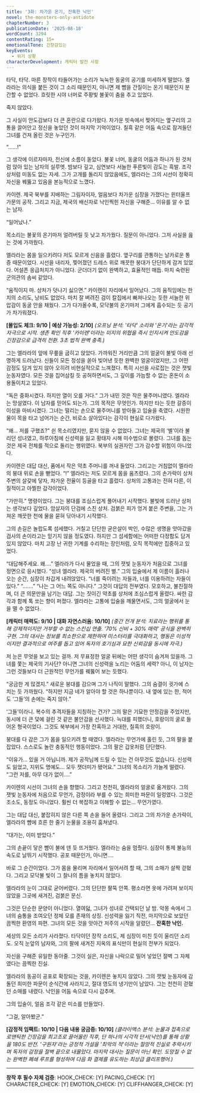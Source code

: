 ```yaml
---
title: '3화: 차가운 온기, 잔혹한 낙인'
novel: the-monsters-only-antidote
chapterNumber: 3
publicationDate: '2025-08-18'
wordCount: 3294
contentRating: 15+
emotionalTone: 긴장감있는
keyEvents:
  - 위기 상황
characterDevelopment: 캐릭터 발전 사항
---
```


타닥, 타닥.
마른 장작이 타들어가는 소리가 눅눅한 동굴의 공기를 미세하게 떨었다. 엘라라는 의식을 붙든 것이 그 소리 때문인지, 아니면 제 뺨을 간질이는 온기 때문인지 분간할 수 없었다. 흐릿한 시야 너머로 주황빛 불꽃이 춤을 추고 있었다.

죽지 않았다.

그 사실이 안도감보다 더 큰 혼란으로 다가왔다. 차가운 빗속에서 찢어지는 옆구리의 고통을 끌어안고 정신을 놓았던 것이 마지막 기억이었다. 칠흑 같은 어둠 속으로 잠겨들던 그녀를 건져 올린 것은 누구인가.

“……!”

그 생각에 이르자마자, 전신에 소름이 돋았다.
불꽃 너머, 동굴의 어둠과 하나가 된 것처럼 앉아 있는 남자의 실루엣.
밤보다 깊고, 심연보다 서늘한 푸른빛이 감도는 흑발. 조각상처럼 미동도 없는 자세. 그가 고개를 돌리지 않았음에도, 엘라라는 그의 시선이 정확히 자신을 꿰뚫고 있음을 본능적으로 느꼈다.

카이렌.
제국 북부를 지배하는 그림자이자, 얼음보다 차가운 심장을 가졌다는 윈터울프 가문의 공작.
그리고 지금, 제국의 배신자로 낙인찍힌 자신을 구해준… 이유를 알 수 없는 남자.

“일어났나.”

목소리는 불꽃의 온기마저 얼려버릴 듯 낮고 차가웠다. 질문이 아니었다. 그저 사실을 읊는 것에 가까웠다.

엘라라는 몸을 일으키려다 저도 모르게 신음을 흘렸다. 옆구리를 관통하는 날카로운 통증 때문이었다. 시선을 내리자, 찢어졌던 드레스 위로 깨끗한 붕대가 단단하게 감겨 있었다. 어설픈 응급처치가 아니었다. 군더더기 없이 완벽하고, 효율적인 매듭. 마치 숙련된 군의관의 솜씨 같았다.

“움직이지 마. 상처가 덧나기 싫으면.”
카이렌이 자리에서 일어났다. 그의 움직임에는 한 치의 소리도, 낭비도 없었다. 마치 잘 벼려진 검이 칼집에서 빠져나오는 듯한 서늘한 위압감이 동굴 안을 채웠다. 그가 다가올수록, 모닥불의 온기마저 그에게 흡수되는 듯 공기가 차가워졌다.

**[몰입도 체크: 9/10 | 예상 가능성: 2/10]**
*(오프닝 분석: '타닥' 소리와 '온기'라는 감각적 자극으로 시작. 생존 확인 직후 '카이렌'이라는 미지의 위협을 즉시 인지시켜 안도감을 긴장감으로 급격히 전환. 3초 법칙 완벽 충족.)*

그는 엘라라의 앞에 무릎을 굽히고 앉았다. 가까워진 거리만큼 그의 얼굴이 불빛 아래 선명하게 드러났다. 신들이 모든 정성을 쏟아 빚어낸 듯한 완벽한 얼굴이었지만, 그 어떤 감정도 담겨 있지 않아 오히려 비현실적으로 느껴졌다. 특히 시선을 사로잡는 것은 잿빛 눈동자였다. 모든 것을 집어삼킬 듯 공허하면서도, 그 깊이를 가늠할 수 없는 혼돈이 소용돌이치고 있었다.

“독은 중화시켰다. 하지만 열이 오를 거다.”
그가 내민 것은 작은 물주머니였다. 엘라라는 망설였다. 이 남자를 믿어도 되는가. 그의 목적은 무엇인가. 하지만 타는 듯한 갈증이 이성을 마비시켰다. 그녀는 떨리는 손으로 물주머니를 받아들고 입술을 축였다. 시원한 물이 목을 타고 넘어가는 순간, 비로소 살아있다는 감각이 현실로 다가왔다.

“왜… 저를 구했죠?”
쉰 목소리였지만, 묻지 않을 수 없었다. 그녀는 제국의 ‘별’이라 불리던 성녀였고, 하루아침에 신성력을 잃고 황태자 시해 미수범으로 몰렸다. 그녀를 돕는 것은 제국 전체를 적으로 돌리는 행위였다. 북부의 실권자인 그가 감수할 위험이 아니었다.

카이렌은 대답 대신, 품에서 작은 약초 주머니를 꺼내 들었다. 그리고는 거침없이 엘라라의 붕대 위로 손을 뻗었다.
“!”
엘라라는 저도 모르게 몸을 움츠렸다. 그의 손가락이 상처 주변의 살갗에 닿자, 차가운 전율이 등골을 타고 흘렀다. 상처의 고통과는 전혀 다른, 이질적이고 아찔한 감각이었다.

“가만히.”
명령이었다. 그는 붕대를 조심스럽게 풀어내기 시작했다. 불빛에 드러난 상처는 생각보다 깊었다. 암살자의 단검에 스친 상처. 검붉은 피가 엉겨 붙은 주변을, 그는 가져온 깨끗한 천에 물을 묻혀 닦아내기 시작했다.

그의 손길은 놀랍도록 섬세했다. 거칠고 단단한 굳은살이 박인, 수많은 생명을 앗아갔을 검사의 손이라고는 믿기지 않을 정도였다. 하지만 그 섬세함에는 어떠한 다정함도 담겨 있지 않았다. 마치 고장 난 귀한 기계를 수리하는 장인처럼, 오직 목적에만 집중하고 있었다.

“대답해주세요. 왜….”
엘라라가 다시 물었을 때, 그의 잿빛 눈동자가 처음으로 그녀를 정면으로 응시했다.
“성녀 엘라라. 제국의 버려진 별.”
그의 입술에서 제 이름이 흘러나오는 순간, 심장이 차갑게 내려앉았다.
“너를 죽이려는 자들과, 너를 이용하려는 자들이 있다.”
“…….”
“나는 그 어느 쪽도 아니다.”
그것이 대답의 전부였다. 모호하고, 불친절하며, 더 큰 의문만을 남기는 대답.
그는 짓이긴 약초를 상처에 조심스럽게 올렸다. 싸한 감각과 함께 톡 쏘는 향이 퍼졌다. 엘라라는 고통에 입술을 깨물면서도, 그의 얼굴에서 눈을 뗄 수 없었다.

**[캐릭터 매력도: 9/10 | 대화 자연스러움: 10/10]**
*(중간 전개 분석: 치료라는 행위를 통해 강제적이지만 거부할 수 없는 스킨십 연출. '70% 신비 + 30% 매력' 공식을 완벽히 구현. 그의 대사는 정보를 최소한으로 제한하여 미스터리를 극대화하고, 행동은 이성적이지만 결과적으로 여주를 돕고 있어 독자의 호기심과 묘한 신뢰감을 동시에 자극.)*

저 눈은 무엇을 보고 있는 걸까. 저 무표정한 얼굴 뒤에는 어떤 생각이 숨겨져 있을까.
그녀를 쫓는 제국의 기사단? 아니면 그녀의 신성력을 노리는 어둠의 세력?
아니, 이 남자는 그런 것들보다 더 근원적인 무언가를 꿰뚫어 보는 듯했다.

“궁금한 게 많겠지.”
새로운 붕대를 감으며 그가 나직이 말했다. 그의 숨결이 귓가에 스치는 듯 가까웠다.
“하지만 지금 네가 알아야 할 것은 하나뿐이다. 내 옆에 있는 한, 적어도 ‘그들’의 손에는 죽지 않아.”

‘그들’이라니. 복수의 추격자들을 지칭하는 건가?
그의 말은 기묘한 안정감을 주었지만, 동시에 더 큰 덫에 걸린 것 같은 불안감을 선사했다. 늑대를 피했더니, 호랑이의 굴로 들어온 형국이었다. 그것도 북부에서 가장 잔혹하고 거대한, 칠흑의 호랑이.

붕대를 다 감은 그가 몸을 일으키려 할 때였다.
엘라라는 무언가에 홀린 듯, 그의 팔을 붙잡았다. 스스로도 놀란 충동적인 행동이었다. 그의 팔은 갑옷처럼 단단했다.

“이유가… 있을 거 아닙니까. 제가 공작님께 드릴 수 있는 건 아무것도 없습니다. 신성력도 잃었고, 지위도 명예도… 모두 잿더미가 됐어요.”
그녀의 목소리가 가늘게 떨렸다.
“그런 저를, 아무 대가 없이….”

카이렌의 시선이 그녀의 손을 향했다. 그리고 천천히, 엘라라의 얼굴로 옮겨왔다. 그의 잿빛 눈동자에 처음으로 무언가, 감정이라 부를 수 있는 희미한 파문이 일렁였다. 그것은 조소도, 동정도 아니었다. 훨씬 더 복잡하고 이해할 수 없는… 무언가였다.

그는 대답 대신, 붙잡히지 않은 다른 쪽 손을 들어 올렸다.
그리고 그의 차가운 손가락이, 엘라라의 뺨에 흐른 한 줄기 눈물을 조용히 훔쳐냈다.

“대가는, 이미 받았다.”

그의 손끝이 닿은 뺨이 불에 덴 듯 뜨거웠다. 엘라라는 숨을 멈췄다. 심장이 통제 불능의 속도로 날뛰기 시작했다. 공포 때문인가, 아니면….

바로 그 순간이었다.
그가 몸을 물리며 자리에서 일어서려 할 때, 그의 소매가 살짝 걷혔다. 그리고 모닥불 빛이 그 찰나의 틈을 놓치지 않았다.

엘라라의 눈이 그대로 굳어버렸다.
그의 단단한 팔뚝 안쪽. 평소라면 옷에 가려져 보이지 않았을 그곳에 새겨진, 검붉은 문신.

그것은 단순한 문양이 아니었다.
열여덟, 그녀가 성녀로 간택되던 날 밤. 악몽 속에서 그녀의 숨통을 조여오던 정체 모를 존재의 상징.
신성력을 잃기 직전, 마지막으로 보았던 끔찍한 환영의 파편.
그녀의 모든 것을 앗아간 저주의 시작을 알렸던…
**잔혹한 낙인.**

세상의 모든 소리가 사라졌다. 타닥이던 장작 소리도, 제 심장이 미친 듯이 울리던 소리도.
오직 눈앞의 남자와, 그의 팔에 새겨진 지옥의 표식만이 현실의 전부가 되었다.

자신을 구해준 유일한 동아줄.
그것이 실은, 자신을 나락으로 밀어 넣었던 절벽 그 자체였다는 끔찍한 진실.

엘라라의 동공이 공포로 확장되는 것을, 카이렌은 놓치지 않았다.
그의 잿빛 눈동자에 감돌던 희미한 파문이 순식간에 사라지고, 절대 영도의 냉기만이 남았다. 그는 천천히 걷혔던 소매를 내렸다. 낙인을 어둠 속으로 다시 감추며.

그의 입술이, 얼음 조각 같은 미소를 만들었다.

“그걸, 알아봤군.”

**[감정적 임팩트: 10/10 | 다음 내용 궁금증: 10/10]**
*(클라이맥스 분석: 눈물과 접촉으로 로맨틱한 긴장감을 최고조로 끌어올린 직후, 단 하나의 시각적 단서(낙인)를 통해 상황을 180도 반전. '구원자'라는 긍정적 가설을 '최악의 적'이라는 절망적 진실로 추락시키며 독자의 감정을 절벽 끝으로 내몰았다. 마지막 대사는 질문이 아닌 확인. 도망칠 수 없는 완벽한 폐쇄 루프를 형성하여 다음 화 결제를 유도하는 최상급 클리프행어.)*

---

**창작 후 필수 자체 검증**:
HOOK_CHECK: [Y]
PACING_CHECK: [Y]
CHARACTER_CHECK: [Y]
EMOTION_CHECK: [Y]
CLIFFHANGER_CHECK: [Y]
